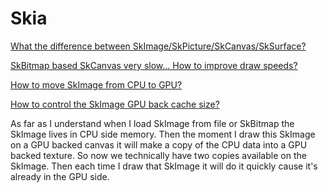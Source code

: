# Skia

[What the difference between SkImage/SkPicture/SkCanvas/SkSurface?](https://groups.google.com/g/skia-discuss/c/rNWV-oYtps)

[SkBitmap based SkCanvas very slow... How to improve draw speeds?](https://groups.google.com/g/skia-discuss/c/zatUu89s5_I)

[How to move SkImage from CPU to GPU?](https://groups.google.com/g/skia-discuss/c/M6G_bQd8Vf8)

[How to control the SkImage GPU back cache size?](https://groups.google.com/g/skia-discuss/c/EqvExXnEUbI)

As far as I understand when I load SkImage from file or SkBitmap the SkImage lives in CPU side memory. Then the moment I draw this SkImage on a GPU backed canvas it will make a copy of the CPU data into a GPU backed texture. So now we technically have two copies available on the SkImage. Then each time I draw that SkImage it will do it quickly cause it's already in the GPU side.
